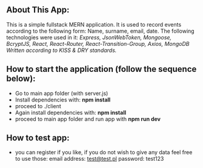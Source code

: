 ## About This App:

This is a simple fullstack MERN application. It is used to record events according to the following form: Name, surname, email, date. The following technologies were used in it:
_Express, JsonWebToken, Mongoose, BcryptJS, React, React-Router, React-Transition-Group, Axios, MongoDB Written according to KISS & DRY standards._

## How to start the application (follow the sequence below):

- Go to main app folder (with server.js)
- Install dependencies with: **npm install**
- proceed to ./client
- Again install dependencies with: **npm install**
- proceed to main app folder and run app with **npm run dev**

## How to test app:

- you can register if you like, if you do not wish to give any data feel free to use those:
  email address: test@test.pl password: test123
